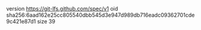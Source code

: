 version https://git-lfs.github.com/spec/v1
oid sha256:6aad162e25cc805540dbb545d3e947d989db716eadc09362701cde9c421e87d1
size 39
